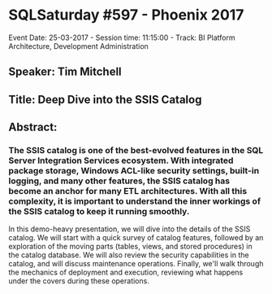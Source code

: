 # SQLSaturday #597 - Phoenix 2017
Event Date: 25-03-2017 - Session time: 11:15:00 - Track: BI Platform Architecture, Development  Administration
## Speaker: Tim Mitchell
## Title: Deep Dive into the SSIS Catalog
## Abstract:
### The SSIS catalog is one of the best-evolved features in the SQL Server Integration Services ecosystem. With integrated package storage, Windows ACL-like security settings, built-in logging, and many other features, the SSIS catalog has become an anchor for many ETL architectures. With all this complexity, it is important to understand the inner workings of the SSIS catalog to keep it running smoothly.

In this demo-heavy presentation, we will dive into the details of the SSIS catalog. We will start with a quick survey of catalog features, followed by an exploration of the moving parts (tables, views, and stored procedures) in the catalog database. We will also review the security capabilities in the catalog, and will discuss maintenance operations. Finally, we'll walk through the mechanics of deployment and execution, reviewing what happens under the covers during these operations.

